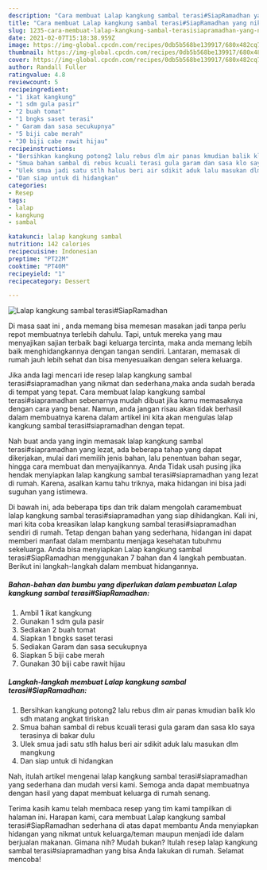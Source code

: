 ```yaml
---
description: "Cara membuat Lalap kangkung sambal terasi#SiapRamadhan yang nikmat Untuk Jualan"
title: "Cara membuat Lalap kangkung sambal terasi#SiapRamadhan yang nikmat Untuk Jualan"
slug: 1235-cara-membuat-lalap-kangkung-sambal-terasisiapramadhan-yang-nikmat-untuk-jualan
date: 2021-02-07T15:18:38.959Z
image: https://img-global.cpcdn.com/recipes/0db5b568be139917/680x482cq70/lalap-kangkung-sambal-terasisiapramadhan-foto-resep-utama.jpg
thumbnail: https://img-global.cpcdn.com/recipes/0db5b568be139917/680x482cq70/lalap-kangkung-sambal-terasisiapramadhan-foto-resep-utama.jpg
cover: https://img-global.cpcdn.com/recipes/0db5b568be139917/680x482cq70/lalap-kangkung-sambal-terasisiapramadhan-foto-resep-utama.jpg
author: Randall Fuller
ratingvalue: 4.8
reviewcount: 5
recipeingredient:
- "1 ikat kangkung"
- "1 sdm gula pasir"
- "2 buah tomat"
- "1 bngks saset terasi"
- " Garam dan sasa secukupnya"
- "5 biji cabe merah"
- "30 biji cabe rawit hijau"
recipeinstructions:
- "Bersihkan kangkung potong2 lalu rebus dlm air panas kmudian balik klo sdh matang angkat tiriskan"
- "Smua bahan sambal di rebus kcuali terasi gula garam dan sasa klo saya terasinya di bakar dulu"
- "Ulek smua jadi satu stlh halus beri air sdikit aduk lalu masukan dlm mangkung"
- "Dan siap untuk di hidangkan"
categories:
- Resep
tags:
- lalap
- kangkung
- sambal

katakunci: lalap kangkung sambal 
nutrition: 142 calories
recipecuisine: Indonesian
preptime: "PT22M"
cooktime: "PT40M"
recipeyield: "1"
recipecategory: Dessert

---
```



![Lalap kangkung sambal terasi#SiapRamadhan](https://img-global.cpcdn.com/recipes/0db5b568be139917/680x482cq70/lalap-kangkung-sambal-terasisiapramadhan-foto-resep-utama.jpg)

Di masa  saat ini , anda memang bisa memesan masakan jadi tanpa perlu repot membuatnya terlebih dahulu. Tapi, untuk mereka yang mau menyajikan sajian terbaik bagi keluarga tercinta, maka anda memang lebih baik menghidangkannya dengan tangan sendiri. Lantaran, memasak di rumah jauh lebih sehat dan bisa menyesuaikan dengan selera keluarga.

Jika anda lagi mencari ide resep lalap kangkung sambal terasi#siapramadhan yang nikmat dan sederhana,maka anda sudah berada di tempat yang tepat. Cara membuat lalap kangkung sambal terasi#siapramadhan  sebenarnya mudah dibuat jika kamu memasaknya dengan cara yang benar. Namun, anda jangan risau akan tidak berhasil dalam membuatnya 
karena dalam artikel ini kita akan mengulas lalap kangkung sambal terasi#siapramadhan dengan tepat.  



Nah buat anda yang ingin memasak lalap kangkung sambal terasi#siapramadhan yang lezat, ada beberapa tahap yang dapat dikerjakan, mulai dari memilih jenis bahan, lalu penentuan bahan segar, hingga cara membuat dan menyajikannya. Anda Tidak usah pusing jika hendak menyiapkan lalap kangkung sambal terasi#siapramadhan yang lezat di rumah. Karena, asalkan kamu  tahu triknya, maka hidangan ini bisa jadi suguhan yang istimewa.

Di bawah ini, ada beberapa tips dan trik dalam mengolah caramembuat lalap kangkung sambal terasi#siapramadhan yang siap dihidangkan. Kali ini, mari kita coba kreasikan lalap kangkung sambal terasi#siapramadhan sendiri di rumah. Tetap dengan bahan yang sederhana, hidangan ini dapat memberi manfaat dalam membantu menjaga kesehatan tubuhmu sekeluarga. Anda bisa menyiapkan Lalap kangkung sambal terasi#SiapRamadhan menggunakan 7 bahan dan 4 langkah pembuatan. Berikut ini langkah-langkah dalam membuat hidangannya.

<!--inarticleads1-->

##### Bahan-bahan dan bumbu yang diperlukan dalam pembuatan Lalap kangkung sambal terasi#SiapRamadhan:

1. Ambil 1 ikat kangkung
1. Gunakan 1 sdm gula pasir
1. Sediakan 2 buah tomat
1. Siapkan 1 bngks saset terasi
1. Sediakan  Garam dan sasa secukupnya
1. Siapkan 5 biji cabe merah
1. Gunakan 30 biji cabe rawit hijau




<!--inarticleads2-->

##### Langkah-langkah membuat Lalap kangkung sambal terasi#SiapRamadhan:

1. Bersihkan kangkung potong2 lalu rebus dlm air panas kmudian balik klo sdh matang angkat tiriskan
1. Smua bahan sambal di rebus kcuali terasi gula garam dan sasa klo saya terasinya di bakar dulu
1. Ulek smua jadi satu stlh halus beri air sdikit aduk lalu masukan dlm mangkung
1. Dan siap untuk di hidangkan




Nah, itulah artikel mengenai  lalap kangkung sambal terasi#siapramadhan  yang sederhana dan mudah versi kami. Semoga anda dapat membuatnya dengan hasil yang dapat membuat keluarga di rumah senang. 

Terima kasih kamu telah membaca resep yang tim kami tampilkan di halaman ini. Harapan kami, cara membuat  Lalap kangkung sambal terasi#SiapRamadhan sederhana di atas dapat membantu Anda menyiapkan hidangan yang nikmat untuk keluarga/teman maupun menjadi ide dalam berjualan makanan. Gimana nih? Mudah bukan? Itulah resep lalap kangkung sambal terasi#siapramadhan yang bisa Anda lakukan di rumah. Selamat mencoba!

